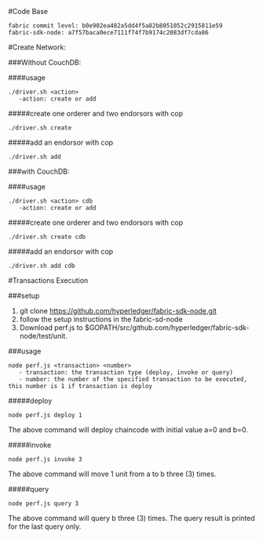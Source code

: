 #Code Base

    fabric commit level: b0e902ea482a5dd4f5a82b8051052c2915811e59
    fabric-sdk-node: a7f57baca0ece7111f74f7b9174c2083df7cda86

#Create Network:

###Without CouchDB: 

####usage

    ./driver.sh <action>
       -action: create or add

#####create one orderer and two endorsors with cop

    ./driver.sh create

#####add an endorsor with cop

    ./driver.sh add

###with CouchDB:

####usage

    ./driver.sh <action> cdb
       -action: create or add

#####create one orderer and two endorsors with cop

    ./driver.sh create cdb

#####add an endorsor with cop

    ./driver.sh add cdb

#Transactions Execution

###setup
1. git clone https://github.com/hyperledger/fabric-sdk-node.git
2. follow the setup instructions in the fabric-sd-node
3. Download perf.js to $GOPATH/src/github.com/hyperledger/fabric-sdk-node/test/unit.

###usage

    node perf.js <transaction> <number>
       - transaction: the transaction type (deploy, invoke or query)
       - number: the number of the specified transaction to be executed, this number is 1 if transaction is deploy

#####deploy

    node perf.js deploy 1

The above command will deploy chaincode with initial value a=0 and b=0.

#####invoke

    node perf.js invoke 3

The above command will move 1 unit from a to b three (3) times.

#####query

    node perf.js query 3

The above command will query b three (3) times.  The query result is printed for the last query only.